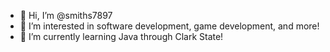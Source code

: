 - 👋 Hi, I’m @smiths7897
- 👀 I’m interested in software development, game development, and more!
- 🌱 I’m currently learning Java through Clark State!

<!---
smiths7897/smiths7897 is a ✨ special ✨ repository because its `README.md` (this file) appears on your GitHub profile.
You can click the Preview link to take a look at your changes.
--->
